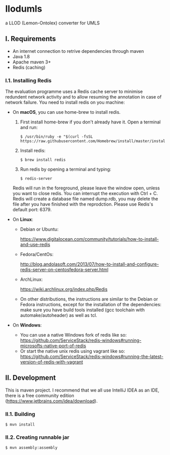 # llodumls
a LLOD (Lemon-Ontolex) converter for UMLS



## I. Requirements

* An internet connection to retrive dependencies through maven
* Java 1.8
* Apache maven 3+ 
* Redis (caching)

### I.1. Installing Redis

The evaluation programme uses a Redis cache server to minimise redundent network activity and to allow resuming the annotation in case of network failure. You need to install redis on you machine:

- On **macOS**, you can use home-brew to install redis. 

  1. First install home-brew if you don't already have it. Open a terminal and run:

     ```shell
     $ /usr/bin/ruby -e "$(curl -fsSL https://raw.githubusercontent.com/Homebrew/install/master/install)"
     ```

  2. Install redis:

     ```shell
     $ brew install redis
     ```

  3. Run redis by opening a terminal and typing:

     ```shell
     $ redis-server
     ```

  Redis will run in the foreground, please leave the window open, unless you want to close redis. You can interrupt the execution with Ctrl + C. Redis will create a database file named dump.rdb, you may delete the file after you have finished with the reprodction. Please use Redis's default port: 6379.

- On **Linux**:

  - Debian or Ubuntu: 

    https://www.digitalocean.com/community/tutorials/how-to-install-and-use-redis

  - Fedora/CentOs:

    http://blog.andolasoft.com/2013/07/how-to-install-and-configure-redis-server-on-centosfedora-server.html

  - ArchLinux:

    https://wiki.archlinux.org/index.php/Redis

  - On other distributions, the instructions are similar to the Debian or Fedora instructions, except for the installation of the dependencies: make sure you have build tools installed (gcc toolchain with automake/autoheader) as well as tcl.


- On **Windows**: 
  - You can use a native Windows fork of redis like so: https://github.com/ServiceStack/redis-windows#running-microsofts-native-port-of-redis
  - Or start the native unix redis using vagrant like so: https://github.com/ServiceStack/redis-windows#running-the-latest-version-of-redis-with-vagrant

## II. Development 

This is maven project. I recommend that we all use IntelliJ IDEA as an IDE, there is a free community edition (https://www.jetbrains.com/idea/download). 



### II.1. Building 

```shell
$ mvn install 
```



### II.2. Creating runnable jar

```Shell
$ mvn assembly:assembly
```












